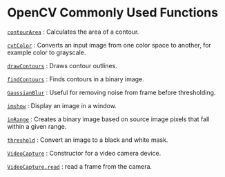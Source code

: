 # OpenCV Commonly Used Functions

[`contourArea`](http://docs.opencv.org/2.4/modules/imgproc/doc/structural_analysis_and_shape_descriptors.html#contourarea) : Calculates the area of a contour.

[`cvtColor`](http://docs.opencv.org/2.4/modules/imgproc/doc/miscellaneous_transformations.html#cvtcolor) : Converts an input image from one color space to another, for example color to grayscale.

[`drawContours`](http://docs.opencv.org/2.4/modules/imgproc/doc/structural_analysis_and_shape_descriptors.html#drawcontours) : Draws contour outlines.

[`findContours`](http://docs.opencv.org/2.4/modules/imgproc/doc/structural_analysis_and_shape_descriptors.html#findcontours) : Finds contours in a binary image.

[`GaussianBlur`](http://docs.opencv.org/2.4/modules/imgproc/doc/filtering.html#gaussianblur) : Useful for removing noise from frame before thresholding.

[`imshow`](http://docs.opencv.org/2.4/modules/highgui/doc/user_interface.html#imshow) : Display an image in a window.

[`inRange`](http://docs.opencv.org/2.4/modules/core/doc/operations_on_arrays.html#inrange) : Creates a binary image based on source image pixels that fall within a given range.

[`threshold`](http://docs.opencv.org/2.4/modules/imgproc/doc/miscellaneous_transformations.html#threshold) : Convert an image to a black and white mask.

[`VideoCapture`](http://docs.opencv.org/2.4/modules/highgui/doc/reading_and_writing_images_and_video.html#videocapture-videocapture) : Constructor for a video camera device.

[`VideoCapture.read`](http://docs.opencv.org/2.4/modules/highgui/doc/reading_and_writing_images_and_video.html#videocapture-read) : read a frame from the camera.

